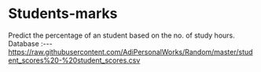 # Students-marks
Predict the percentage of an student based on the no. of study hours.
Database :---https://raw.githubusercontent.com/AdiPersonalWorks/Random/master/student_scores%20-%20student_scores.csv
